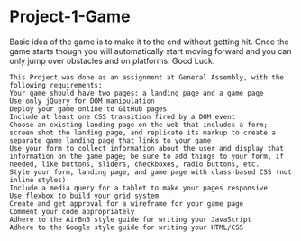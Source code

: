 # Project-1-Game

Basic idea of the game is to make it to the end without getting hit. Once the game starts though you will automatically start moving forward and you can only jump over obstacles and on platforms. Good Luck. 

	This Project was done as an assignment at General Assembly, with the following requirements:
	Your game should have two pages: a landing page and a game page
	Use only jQuery for DOM manipulation
	Deploy your game online to GitHub pages
	Include at least one CSS transition fired by a DOM event	
	Choose an existing landing page on the web that includes a form; screen shot the landing page, and replicate its markup to create a separate game landing page that links to your game
	Use your form to collect information about the user and display that information on the game page; be sure to add things to your form, if needed, like buttons, sliders, checkboxes, radio buttons, etc.
	Style your form, landing page, and game page with class-based CSS (not inline styles)
	Include a media query for a tablet to make your pages responsive
	Use flexbox to build your grid system
	Create and get approval for a wireframe for your game page
	Comment your code appropriately
	Adhere to the AirBnB style guide for writing your JavaScript
	Adhere to the Google style guide for writing your HTML/CSS

